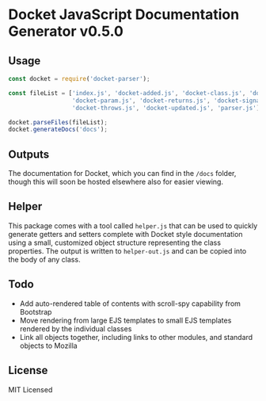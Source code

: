 # Docket JavaScript Documentation Generator v0.5.0

## Usage

```javascript
const docket = require('docket-parser');

const fileList = ['index.js', 'docket-added.js', 'docket-class.js', 'docket-module.js', 
                  'docket-param.js', 'docket-returns.js', 'docket-signature.js', 'docket-status.js', 
                  'docket-throws.js', 'docket-updated.js', 'parser.js'];

docket.parseFiles(fileList);
docket.generateDocs('docs');
```

## Outputs

The documentation for Docket, which you can find in the `/docs` folder, though this will soon be hosted 
elsewhere also for easier viewing.

## Helper

This package comes with a tool called `helper.js` that can be used to quickly generate getters and setters
complete with Docket style documentation using a small, customized object structure representing the class
properties.  The output is written to `helper-out.js` and can be copied into the body of any class.

## Todo

* Add auto-rendered table of contents with scroll-spy capability from Bootstrap
* Move rendering from large EJS templates to small EJS templates rendered by the individual classes
* Link all objects together, including links to other modules, and standard objects to Mozilla

## License

MIT Licensed
